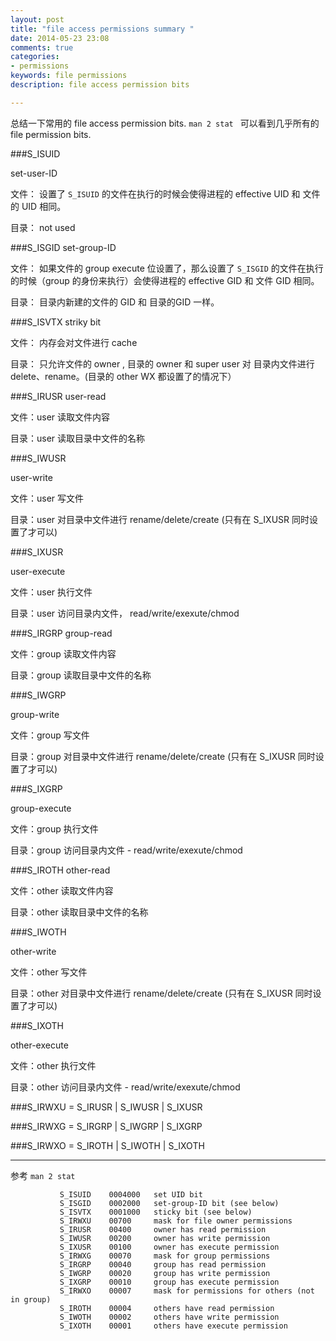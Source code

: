 ```yaml
---
layout: post
title: "file access permissions summary "
date: 2014-05-23 23:08
comments: true
categories: 
- permissions
keywords: file permissions
description: file access permission bits

---
```


总结一下常用的 file access permission bits. `man 2 stat ` 可以看到几乎所有的 file permission bits. 

<!-- more --> 


###S_ISUID

set-user-ID 

文件： 设置了 `S_ISUID` 的文件在执行的时候会使得进程的 effective UID 和 文件的 UID 相同。

目录： not used 


###S_ISGID 
set-group-ID

文件： 如果文件的 group execute 位设置了，那么设置了 `S_ISGID` 的文件在执行的时候（group 的身份来执行）会使得进程的 effective GID 和 文件 GID 相同。

目录： 目录内新建的文件的 GID 和 目录的GID 一样。


###S_ISVTX 
striky bit 

文件： 内存会对文件进行 cache 

目录： 只允许文件的 owner , 目录的 owner 和 super user 对 目录内文件进行 delete、rename。(目录的 other WX 都设置了的情况下）


###S_IRUSR
user-read 

文件：user 读取文件内容

目录：user 读取目录中文件的名称

###S_IWUSR

user-write

文件：user 写文件

目录：user 对目录中文件进行 rename/delete/create (只有在 S_IXUSR 同时设置了才可以)

###S_IXUSR

user-execute 

文件：user 执行文件

目录：user 访问目录内文件， read/write/exexute/chmod 

###S_IRGRP
group-read 

文件：group 读取文件内容

目录：group 读取目录中文件的名称

###S_IWGRP

group-write

文件：group 写文件

目录：group 对目录中文件进行 rename/delete/create (只有在 S_IXUSR 同时设置了才可以)

###S_IXGRP

group-execute 

文件：group 执行文件

目录：group 访问目录内文件 - read/write/exexute/chmod 


###S_IROTH
other-read 

文件：other 读取文件内容

目录：other 读取目录中文件的名称

###S_IWOTH

other-write

文件：other 写文件

目录：other 对目录中文件进行 rename/delete/create (只有在 S_IXUSR 同时设置了才可以)

###S_IXOTH

other-execute 

文件：other 执行文件

目录：other 访问目录内文件 - read/write/exexute/chmod


###S_IRWXU 
= S_IRUSR | S_IWUSR | S_IXUSR

###S_IRWXG
= S_IRGRP | S_IWGRP | S_IXGRP 

###S_IRWXO
= S_IROTH | S_IWOTH | S_IXOTH 


---

参考 `man 2 stat` 

```
           S_ISUID    0004000   set UID bit
           S_ISGID    0002000   set-group-ID bit (see below)
           S_ISVTX    0001000   sticky bit (see below)
           S_IRWXU    00700     mask for file owner permissions
           S_IRUSR    00400     owner has read permission
           S_IWUSR    00200     owner has write permission
           S_IXUSR    00100     owner has execute permission
           S_IRWXG    00070     mask for group permissions
           S_IRGRP    00040     group has read permission
           S_IWGRP    00020     group has write permission
           S_IXGRP    00010     group has execute permission
           S_IRWXO    00007     mask for permissions for others (not in group)
           S_IROTH    00004     others have read permission
           S_IWOTH    00002     others have write permission
           S_IXOTH    00001     others have execute permission

```












